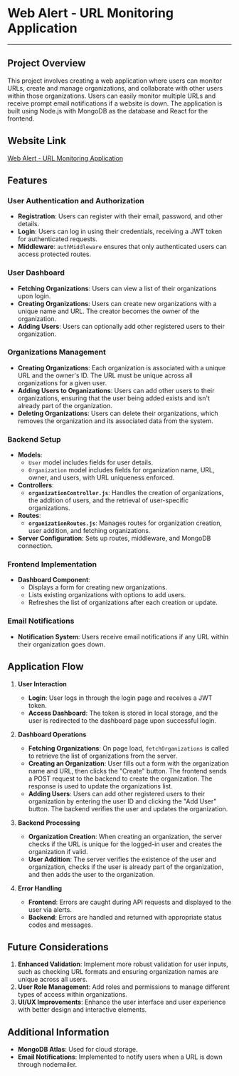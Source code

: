 

# Web Alert - URL Monitoring Application
---
## Project Overview

This project involves creating a web application where users can monitor URLs, create and manage organizations, and collaborate with other users within those organizations. Users can easily monitor multiple URLs and receive prompt email notifications if a website is down. The application is built using Node.js with MongoDB as the database and React for the frontend.

## Website Link
[Web Alert - URL Monitoring Application](https://web-alert-mern.vercel.app/)

## Features

### User Authentication and Authorization
- **Registration**: Users can register with their email, password, and other details.
- **Login**: Users can log in using their credentials, receiving a JWT token for authenticated requests.
- **Middleware**: `authMiddleware` ensures that only authenticated users can access protected routes.

### User Dashboard
- **Fetching Organizations**: Users can view a list of their organizations upon login.
- **Creating Organizations**: Users can create new organizations with a unique name and URL. The creator becomes the owner of the organization.
- **Adding Users**: Users can optionally add other registered users to their organization.

### Organizations Management
- **Creating Organizations**: Each organization is associated with a unique URL and the owner's ID. The URL must be unique across all organizations for a given user.
- **Adding Users to Organizations**: Users can add other users to their organizations, ensuring that the user being added exists and isn't already part of the organization.
- **Deleting Organizations**: Users can delete their organizations, which removes the organization and its associated data from the system.

### Backend Setup
- **Models**:
  - `User` model includes fields for user details.
  - `Organization` model includes fields for organization name, URL, owner, and users, with URL uniqueness enforced.
- **Controllers**:
  - **`organizationController.js`**: Handles the creation of organizations, the addition of users, and the retrieval of user-specific organizations.
- **Routes**:
  - **`organizationRoutes.js`**: Manages routes for organization creation, user addition, and fetching organizations.
- **Server Configuration**: Sets up routes, middleware, and MongoDB connection.

### Frontend Implementation
- **Dashboard Component**:
  - Displays a form for creating new organizations.
  - Lists existing organizations with options to add users.
  - Refreshes the list of organizations after each creation or update.

### Email Notifications
- **Notification System**: Users receive email notifications if any URL within their organization goes down.

## Application Flow

1. **User Interaction**
   - **Login**: User logs in through the login page and receives a JWT token.
   - **Access Dashboard**: The token is stored in local storage, and the user is redirected to the dashboard page upon successful login.

2. **Dashboard Operations**
   - **Fetching Organizations**: On page load, `fetchOrganizations` is called to retrieve the list of organizations from the server.
   - **Creating an Organization**: User fills out a form with the organization name and URL, then clicks the "Create" button. The frontend sends a POST request to the backend to create the organization. The response is used to update the organizations list.
   - **Adding Users**: Users can add other registered users to their organization by entering the user ID and clicking the "Add User" button. The backend verifies the user and updates the organization.

3. **Backend Processing**
   - **Organization Creation**: When creating an organization, the server checks if the URL is unique for the logged-in user and creates the organization if valid.
   - **User Addition**: The server verifies the existence of the user and organization, checks if the user is already part of the organization, and then adds the user to the organization.

4. **Error Handling**
   - **Frontend**: Errors are caught during API requests and displayed to the user via alerts.
   - **Backend**: Errors are handled and returned with appropriate status codes and messages.

## Future Considerations

1. **Enhanced Validation**: Implement more robust validation for user inputs, such as checking URL formats and ensuring organization names are unique across all users.
2. **User Role Management**: Add roles and permissions to manage different types of access within organizations.
3. **UI/UX Improvements**: Enhance the user interface and user experience with better design and interactive elements.

## Additional Information

- **MongoDB Atlas**: Used for cloud storage.
- **Email Notifications**: Implemented to notify users when a URL is down through nodemailer.
